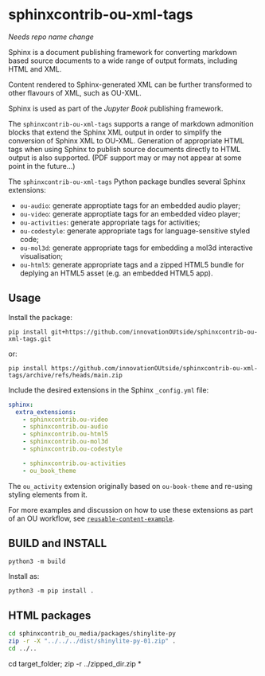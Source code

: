 # sphinxcontrib-ou-xml-tags

*Needs repo name change*

Sphinx is a document publishing framework for converting markdown based source documents to a wide range of output formats, including HTML and XML.

Content rendered to Sphinx-generated XML can be further transformed to other flavours of XML, such as OU-XML.

Sphinx is used as part of the *Jupyter Book* publishing framework.

The `sphinxcontrib-ou-xml-tags` supports a range of markdown admonition blocks that extend the Sphinx XML output in order to simplify the conversion of Sphinx XML to OU-XML. Generation of appropriate HTML tags when using Sphinx to  publish source documents directly to HTML output is also supported. (PDF support may or may not appear at some point in the future...)

The `sphinxcontrib-ou-xml-tags` Python package bundles several Sphinx extensions:

- `ou-audio`: generate approptiate tags for an embedded audio player;
- `ou-video`: generate approptiate tags for an embedded video player;
- `ou-activities`: generate appropriate tags for activities;
- `ou-codestyle`: generate appropriate tags for language-sensitive styled code;
- `ou-mol3d`: generate appropriate tags for embedding a mol3d interactive visualisation;
- `ou-html5`: generate appropriate tags and a zipped HTML5 bundle for deplying an HTML5 asset (e.g. an embedded HTML5 app).

## Usage

Install the package:

`pip install git+https://github.com/innovationOUtside/sphinxcontrib-ou-xml-tags.git`

or:

`pip install https://github.com/innovationOUtside/sphinxcontrib-ou-xml-tags/archive/refs/heads/main.zip`

Include the desired extensions in the Sphinx `_config.yml` file:

```yaml
sphinx:
  extra_extensions:
    - sphinxcontrib.ou-video
    - sphinxcontrib.ou-audio
    - sphinxcontrib.ou-html5
    - sphinxcontrib.ou-mol3d
    - sphinxcontrib.ou-codestyle

    - sphinxcontrib.ou-activities
    - ou_book_theme
```

The `ou_activity` extension originally based on `ou-book-theme` and re-using styling elements from it.

For more examples and discussion on how to use these extensions as part of an OU workflow, see [`reusable-content-example`](https://opencomputinglab.github.io/reusable-content-example/media_items.html).

## BUILD and INSTALL

`python3 -m build`

Install as:

`python3 -m pip install .`

## HTML packages

```bash
cd sphinxcontrib_ou_media/packages/shinylite-py
zip -r -X "../../../dist/shinylite-py-01.zip" .
cd ../..
```
cd target_folder; zip -r ../zipped_dir.zip *